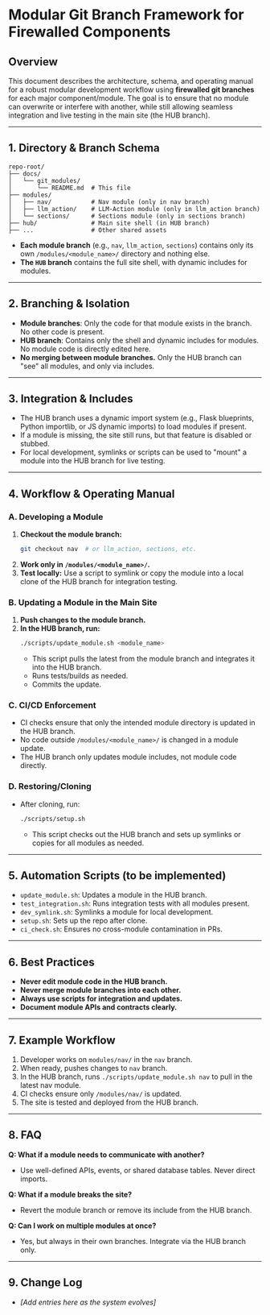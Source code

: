 # Modular Git Branch Framework for Firewalled Components

## Overview
This document describes the architecture, schema, and operating manual for a robust modular development workflow using **firewalled git branches** for each major component/module. The goal is to ensure that no module can overwrite or interfere with another, while still allowing seamless integration and live testing in the main site (the HUB branch).

---

## 1. Directory & Branch Schema

```
repo-root/
├── docs/
│   └── git_modules/
│       └── README.md  # This file
├── modules/
│   ├── nav/           # Nav module (only in nav branch)
│   ├── llm_action/    # LLM-Action module (only in llm_action branch)
│   └── sections/      # Sections module (only in sections branch)
├── hub/               # Main site shell (in HUB branch)
├── ...                # Other shared assets
```

- **Each module branch** (e.g., `nav`, `llm_action`, `sections`) contains only its own `/modules/<module_name>/` directory and nothing else.
- **The `HUB` branch** contains the full site shell, with dynamic includes for modules.

---

## 2. Branching & Isolation

- **Module branches**: Only the code for that module exists in the branch. No other code is present.
- **HUB branch**: Contains only the shell and dynamic includes for modules. No module code is directly edited here.
- **No merging between module branches.** Only the HUB branch can "see" all modules, and only via includes.

---

## 3. Integration & Includes

- The HUB branch uses a dynamic import system (e.g., Flask blueprints, Python importlib, or JS dynamic imports) to load modules if present.
- If a module is missing, the site still runs, but that feature is disabled or stubbed.
- For local development, symlinks or scripts can be used to "mount" a module into the HUB branch for live testing.

---

## 4. Workflow & Operating Manual

### A. Developing a Module
1. **Checkout the module branch:**
   ```sh
   git checkout nav  # or llm_action, sections, etc.
   ```
2. **Work only in `/modules/<module_name>/`.**
3. **Test locally:** Use a script to symlink or copy the module into a local clone of the HUB branch for integration testing.

### B. Updating a Module in the Main Site
1. **Push changes to the module branch.**
2. **In the HUB branch, run:**
   ```sh
   ./scripts/update_module.sh <module_name>
   ```
   - This script pulls the latest from the module branch and integrates it into the HUB branch.
   - Runs tests/builds as needed.
   - Commits the update.

### C. CI/CD Enforcement
- CI checks ensure that only the intended module directory is updated in the HUB branch.
- No code outside `/modules/<module_name>/` is changed in a module update.
- The HUB branch only updates module includes, not module code directly.

### D. Restoring/Cloning
- After cloning, run:
  ```sh
  ./scripts/setup.sh
  ```
  - This script checks out the HUB branch and sets up symlinks or copies for all modules as needed.

---

## 5. Automation Scripts (to be implemented)
- `update_module.sh`: Updates a module in the HUB branch.
- `test_integration.sh`: Runs integration tests with all modules present.
- `dev_symlink.sh`: Symlinks a module for local development.
- `setup.sh`: Sets up the repo after clone.
- `ci_check.sh`: Ensures no cross-module contamination in PRs.

---

## 6. Best Practices
- **Never edit module code in the HUB branch.**
- **Never merge module branches into each other.**
- **Always use scripts for integration and updates.**
- **Document module APIs and contracts clearly.**

---

## 7. Example Workflow

1. Developer works on `modules/nav/` in the `nav` branch.
2. When ready, pushes changes to `nav` branch.
3. In the HUB branch, runs `./scripts/update_module.sh nav` to pull in the latest nav module.
4. CI checks ensure only `/modules/nav/` is updated.
5. The site is tested and deployed from the HUB branch.

---

## 8. FAQ

**Q: What if a module needs to communicate with another?**
- Use well-defined APIs, events, or shared database tables. Never direct imports.

**Q: What if a module breaks the site?**
- Revert the module branch or remove its include from the HUB branch.

**Q: Can I work on multiple modules at once?**
- Yes, but always in their own branches. Integrate via the HUB branch only.

---

## 9. Change Log
- _[Add entries here as the system evolves]_ 